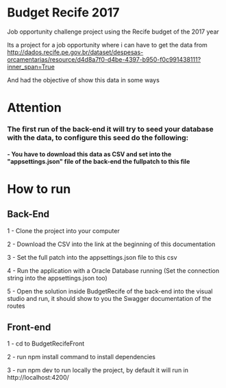 # Budget Recife 2017

Job opportunity challenge project using the Recife budget of the 2017 year

Its a project for a job opportunity where i can have to get the data from http://dados.recife.pe.gov.br/dataset/despesas-orcamentarias/resource/d4d8a7f0-d4be-4397-b950-f0c991438111?inner_span=True

And had the objective of show this data in some ways

# Attention

### The first run of the back-end it will try to seed your database with the data, to configure this seed do the following:

#### - You have to download this data as CSV and set into the "appsettings.json" file of the back-end the fullpatch to this file

# How to run

## Back-End

1 - Clone the project into your computer

2 - Download the CSV into the link at the beginning of this documentation

3 - Set the full patch into the appsettings.json file to this csv

4 - Run the application with a Oracle Database running (Set the connection string into the appsettings.json too)

5 - Open the solution inside BudgetRecife of the back-end into the visual studio and run, it should show to you the Swagger documentation of the routes

## Front-end

1 - cd to BudgetRecifeFront

2 - run npm install command to install dependencies

3 - run npm dev to run locally the project, by default it will run in http://localhost:4200/
